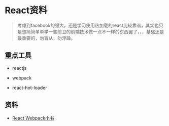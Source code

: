 
# React资料

> 考虑到facebook的强大，还是学习使用热加载的react比较靠谱，其实也只是想简简单单学一些前卫的前端技术做一点不一样的东西罢了，，，基础还是最重要的，勿盲从，勿浮躁。

## 重点工具

* reactjs

* webpack

* react-hot-loader

## 资料

* [React Webpack小书](https://fakefish.github.io/react-webpack-cookbook/Hot-loading-components.html)
